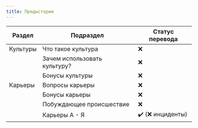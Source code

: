 ```yaml
---
title: Предыстории
---
```

| Раздел   | Подраздел                    | Статус перевода  |
| -------- | ---------------------------- | ---------------- |
| Культуры | Что такое культура           | ❌                |
|          | Зачем использовать культуру? | ❌                |
|          | Бонусы культуры              | ❌                |
| Карьеры  | Вопросы карьеры              | ❌                |
|          | Бонусы карьеры               | ❌                |
|          | Побуждающее происшествие     | ❌                |
|          | Карьеры А - Я                | ✔️ (❌ инциденты) |
